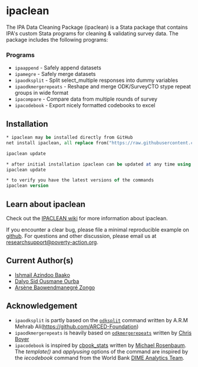 # ipaclean

The IPA Data Cleaning Package (ipaclean) is a Stata package that contains IPA's custom Stata programs for cleaning & validating survey data. The package includes the following programs:

### Programs

- `ipaappend` - Safely append datasets
- `ipamegre` - Safely merge datasets
- `ipaodksplit` - Split select_multiple responses into dummy variables
- `ipaodkmergerepeats` - Reshape and merge ODK/SurveyCTO stype repeat groups in wide format
- `ipacompare` - Compare data from multiple rounds of survey
- `ipacodebook` - Export nicely formatted codebooks to excel

## Installation

```Stata
* ipaclean may be installed directly from GitHub
net install ipaclean, all replace from("https://raw.githubusercontent.com/PovertyAction/ipaclean/main")

ipaclean update

* after initial installation ipaclean can be updated at any time using
ipaclean update

* to verify you have the latest versions of the commands
ipaclean version
```

## Learn about ipaclean
Check out the [IPACLEAN wiki](https://github.com/PovertyAction/ipaclean/wiki) for more information about ipaclean. 

If you encounter a clear bug, please file a minimal reproducible example on [github](https://github.com/PovertyAction/ipaclean/issues). For questions and other discussion, please email us at [researchsupport@poverty-action.org](mailto:researchsupport@poverty-action.org).

## Current Author(s)
 - [Ishmail Azindoo Baako](https://github.com/iabaako)
 - [Dalyo Sid Ousmane Ourba](https://github.com/dalyo)
 - [Arsène Baowendmanegré Zongo](https://github.com/azzongo)

## Acknowledgement
 
 - `ipaodksplit` is partly based on the [`odksplit`](https://github.com/ARCED-Foundation/odksplit) command written by A.R.M Mehrab Ali(https://github.com/ARCED-Foundation)
 - `ipaodkmergerepeats` is heavily based on [`odkmergerepeats`](https://github.com/PovertyAction/odkmergerepeats) written by [Chris Boyer](https://github.com/boyercb)
- `ipacodebook` is inspired by [cbook_stats](https://github.com/PovertyAction/cbook_stat) written by [Michael Rosenbaum](https://github.com/mfrosenbaum). The *template()* and *applyusing* options of the command are inspired by the *iecodebook* command from the World Bank [DIME Analytics Team](https://github.com/worldbank/iefieldkit). 